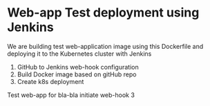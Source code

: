 # Web-app Test deployment using Jenkins

We are building test web-application image using this Dockerfile and deploying it to the Kubernetes cluster with Jenkins

1. GitHub to Jenkins web-hook configuration
2. Build Docker image based on gitHub repo
3. Create k8s deployment


Test web-app for bla-bla
initiate web-hook 3
